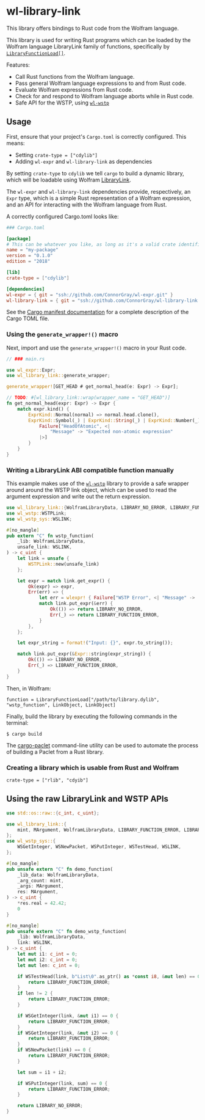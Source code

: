 # wl-library-link

This library offers bindings to Rust code from the Wolfram language.

This library is used for writing Rust programs which can be loaded by the Wolfram language
LibraryLink family of functions, specifically by
[`LibraryFunctionLoad[]`][library-function-load].

Features:

  * Call Rust functions from the Wolfram language.
  * Pass general Wolfram language expressions to and from Rust code.
  * Evaluate Wolfram expressions from Rust code.
  * Check for and respond to Wolfram language aborts while in Rust code.
  * Safe API for the WSTP, using [`wl-wstp`][wl-wstp]

## Usage

First, ensure that your project's `Cargo.toml` is correctly configured. This means:

  * Setting `crate-type = ["cdylib"]`
  * Adding `wl-expr` and `wl-library-link` as dependencies

By setting `crate-type` to `cdylib` we tell `cargo` to build a dynamic library, which
will be loadable using Wolfram [LibraryLink][library-link].

The `wl-expr` and `wl-library-link` dependencies provide, respectively, an `Expr` type,
which is a simple Rust representation of a Wolfram expression, and an API for interacting
with the Wolfram language from Rust.

A correctly configured Cargo.toml looks like:

```toml
### Cargo.toml

[package]
# This can be whatever you like, as long as it's a valid crate identifier.
name = "my-package"
version = "0.1.0"
edition = "2018"

[lib]
crate-type = ["cdylib"]

[dependencies]
wl-expr = { git = "ssh://github.com/ConnorGray/wl-expr.git" }
wl-library-link = { git = "ssh://github.com/ConnorGray/wl-library-link.git" }
```

See the [Cargo manifest documentation][cargo-manifest-docs] for a complete description of
the Cargo TOML file.

### Using the `generate_wrapper!()` macro

Next, import and use the `generate_wrapper!()` macro in your Rust code.

```rust
// ### main.rs

use wl_expr::Expr;
use wl_library_link::generate_wrapper;

generate_wrapper![GET_HEAD # get_normal_head(e: Expr) -> Expr];

// TODO: #[wl_library_link::wrap(wrapper_name = "GET_HEAD")]
fn get_normal_head(expr: Expr) -> Expr {
    match expr.kind() {
        ExprKind::Normal(normal) => normal.head.clone(),
        ExprKind::Symbol(_) | ExprKind::String(_) | ExprKind::Number(_) => wlexpr! {
            Failure["HeadOfAtomic", <|
                "Message" -> "Expected non-atomic expression"
            |>]
        }
    }
}
```

### Writing a LibraryLink ABI compatible function manually

This example makes use of the [`wl-wstp`][wl-wstp] library to provide a safe wrapper around
around the WSTP link object, which can be used to read the argument expression and write
out the return expression.

```rust
use wl_library_link::{WolframLibraryData, LIBRARY_NO_ERROR, LIBRARY_FUNCTION_ERROR};
use wl_wstp::WSTPLink;
use wl_wstp_sys::WSLINK;

#[no_mangle]
pub extern "C" fn wstp_function(
    _lib: WolframLibraryData,
    unsafe_link: WSLINK,
) -> c_uint {
    let link = unsafe {
        WSTPLink::new(unsafe_link)
    };

    let expr = match link.get_expr() {
        Ok(expr) => expr,
        Err(err) => {
            let err = wlexpr! { Failure["WSTP Error", <| "Message" -> 'err |>] };
            match link.put_expr(&err) {
                Ok(()) => return LIBRARY_NO_ERROR,
                Err(_) => return LIBRARY_FUNCTION_ERROR,
            }
        },
    };

    let expr_string = format!("Input: {}", expr.to_string());

    match link.put_expr(&Expr::string(expr_string)) {
        Ok(()) => LIBRARY_NO_ERROR,
        Err(_) => LIBRARY_FUNCTION_ERROR,
    }
}
```

Then, in Wolfram:

```wolfram
function = LibraryFunctionLoad["/path/to/library.dylib", "wstp_function", LinkObject, LinkObject]
```

Finally, build the library by executing the following commands in the terminal:

```shell
$ cargo build
```

The [cargo-paclet][cargo-paclet] command-line utility can be used to automate the process
of building a Paclet from a Rust library.

### Creating a library which is usable from Rust and Wolfram

`crate-type = ["rlib", "cdyib"]`

## Using the raw LibraryLink and WSTP APIs

```rust
use std::os::raw::{c_int, c_uint};

use wl_library_link::{
    mint, MArgument, WolframLibraryData, LIBRARY_FUNCTION_ERROR, LIBRARY_NO_ERROR,
};
use wl_wstp_sys::{
    WSGetInteger, WSNewPacket, WSPutInteger, WSTestHead, WSLINK,
};

#[no_mangle]
pub unsafe extern "C" fn demo_function(
    _lib_data: WolframLibraryData,
    _arg_count: mint,
    _args: MArgument,
    res: MArgument,
) -> c_uint {
    *res.real = 42.42;
    0
}

#[no_mangle]
pub unsafe extern "C" fn demo_wstp_function(
    _lib: WolframLibraryData,
    link: WSLINK,
) -> c_uint {
    let mut i1: c_int = 0;
    let mut i2: c_int = 0;
    let mut len: c_int = 0;

    if WSTestHead(link, b"List\0".as_ptr() as *const i8, &mut len) == 0 {
        return LIBRARY_FUNCTION_ERROR;
    }
    if len != 2 {
        return LIBRARY_FUNCTION_ERROR;
    }

    if WSGetInteger(link, &mut i1) == 0 {
        return LIBRARY_FUNCTION_ERROR;
    }
    if WSGetInteger(link, &mut i2) == 0 {
        return LIBRARY_FUNCTION_ERROR;
    }
    if WSNewPacket(link) == 0 {
        return LIBRARY_FUNCTION_ERROR;
    }

    let sum = i1 + i2;

    if WSPutInteger(link, sum) == 0 {
        return LIBRARY_FUNCTION_ERROR;
    }

    return LIBRARY_NO_ERROR;
}
```

[wl-wstp]: https://stash.wolfram.com/users/connorg/repos/wl-wstp/browse
[cargo-paclet]: https://stash.wolfram.com/users/connorg/repos/cargo-paclet/browse
[library-link]: https://reference.wolfram.com/language/guide/LibraryLink.html
[library-function-load]: https://reference.wolfram.com/language/ref/LibraryFunctionLoad.html
[cargo-manifest-docs]: https://doc.rust-lang.org/cargo/reference/manifest.html